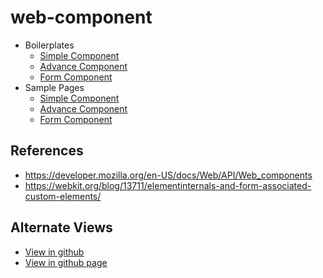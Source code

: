 # web-component

- Boilerplates
	- [Simple Component](src/simple-component.js)
	- [Advance Component](src/advance-component.js)
	- [Form Component](src/form-component.js)
- Sample Pages
	- [Simple Component](sample/simple-component.html)
	- [Advance Component](sample/advance-component.html)
	- [Form Component](sample/form-component.html)

## References

- https://developer.mozilla.org/en-US/docs/Web/API/Web_components
- https://webkit.org/blog/13711/elementinternals-and-form-associated-custom-elements/

## Alternate Views

- [View in github](https://github.com/JamesRobertHugginsNgo/web-component)
- [View in github page](https://jamesroberthugginsngo.github.io/web-component/)
